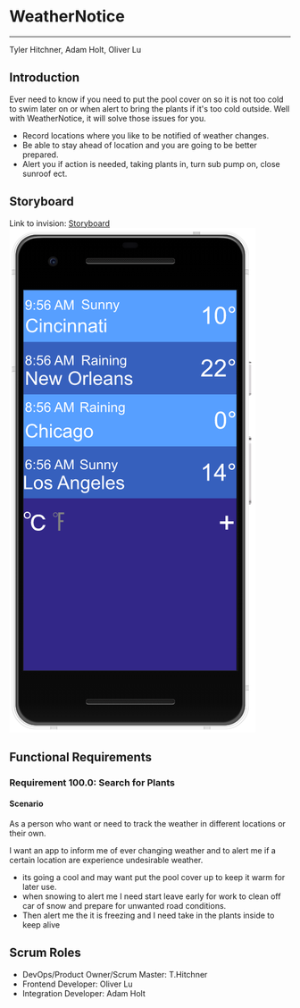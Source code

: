 # WeatherNotice
---
Tyler Hitchner, Adam Holt, Oliver Lu

## Introduction
Ever need to know if you need to put the pool cover on so it is not too cold to swim later on or when alert to bring the plants if it's too cold outside. Well with WeatherNotice, it will solve those issues for you.  

-	Record locations where you like to be notified of weather changes.
-	Be able to stay ahead of location and you are going to be better prepared.
-	Alert you if action is needed, taking plants in, turn sub pump on, close sunroof ect.
 
 ## Storyboard
 
Link to invision: [Storyboard](https://projects.invisionapp.com/prototype/ckkbtob2p00efe701f83r6ter/play)
![image1](https://github.com/OliverPo666/image-for-weather-notice/blob/main/1.png)

   
## Functional Requirements

### Requirement 100.0: Search for Plants

#### Scenario
As a person who want or need to track the weather in different locations or their own.

I want an app to inform me of ever changing weather and to alert me if a certain location are experience undesirable weather.

- its going a cool and may want put the pool cover up to keep it warm for later use.
- when snowing to alert me I need start leave early for work to clean off car of snow and prepare for unwanted road conditions.
- Then alert me the it is freezing and I need take in the plants inside to keep alive


## Scrum Roles

- DevOps/Product Owner/Scrum Master: T.Hitchner
- Frontend Developer: Oliver Lu 
- Integration Developer: Adam Holt



